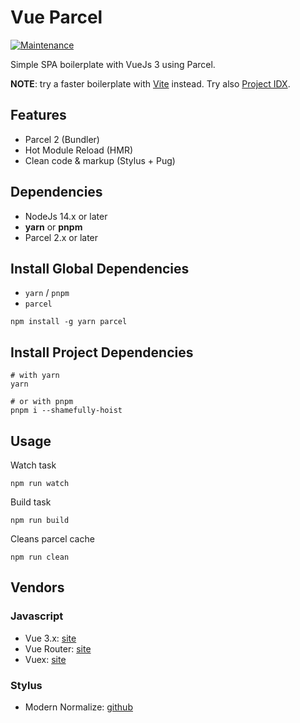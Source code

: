 Vue Parcel
==========

[![Maintenance](https://img.shields.io/badge/maintained%3F-no-red.svg)](https://github.com/npulidom/vue-webapp/graphs/commit-activity)

Simple SPA boilerplate with VueJs 3 using Parcel.

**NOTE**: try a faster boilerplate with [Vite](https://github.com/richardevcom/vue3-boilerplate) instead. Try also [Project IDX](https://idx.dev/).

## Features

- Parcel 2 (Bundler)
- Hot Module Reload (HMR)
- Clean code & markup (Stylus + Pug)

## Dependencies

- NodeJs 14.x or later
- **yarn** or **pnpm**
- Parcel 2.x or later

## Install Global Dependencies

- `yarn` / `pnpm`
- `parcel`

```
npm install -g yarn parcel
```

## Install Project Dependencies
```
# with yarn
yarn

# or with pnpm
pnpm i --shamefully-hoist
```

## Usage

Watch task
```
npm run watch
```

Build task
```
npm run build
```

Cleans parcel cache
```
npm run clean
```

## Vendors

### Javascript

- Vue 3.x: [site](https://vuejs.org/)
- Vue Router: [site](http://router.vuejs.org/)
- Vuex: [site](https://vuex.vuejs.org/)

### Stylus

- Modern Normalize: [github](https://github.com/sindresorhus/modern-normalize)
